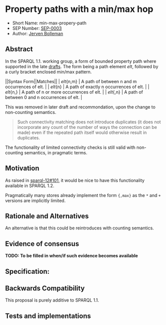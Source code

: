 # Property paths with a min/max hop

* Short Name: min-max-propery-path
* SEP Number: [SEP-0003](sep-0003.md)
* Author: [Jerven Bolleman](https://github.com/jervenbolleman)

## Abstract

In the SPARQL 1.1. working group, a form of bounded property path where supported in the late [drafts](https://www.w3.org/TR/2012/WD-sparql11-query-20120105/#propertypaths). The form being a path element _elt_, followed by a curly bracket enclosed min/max pattern.

||Syntax Form||Matches||
| _elt_{n,m} | A path of between n and m occurrences of elt. |
| _elt_{n}   | A path of exactly n occurrences of elt. |
| _elt_{n,}  | A path of n or more occurrences of elt. |
| _elt_{,n}  | A path of between 0 and n occurrences of elt. |

This was removed in later draft and recommondation, upon the change to non-counting semantics.

> Such connectivity matching does not introduce duplicates (it does not incorporate any count of the number of ways the connection can be made) even if the repeated path itself would otherwise result in duplicates. 

The functionality of limited connectivity checks is still valid with non-counting semantics, in pragmatic terms. 

## Motivation

As raised in [sparql-12#101](https://github.com/w3c/sparql-12/issues/101), it would be nice to have this functionality available in SPARQL 1.2.

Pragmatically many stores already implement the form `{,max}` as the `*` and `+` versions are implicitly limited.

## Rationale and Alternatives

An alternative is that this could be reintroduces with counting semantics.

## Evidence of consensus

**TODO: To be filled in when/if such evidence becomes available**

## Specification:

## Backwards Compatibility

This proposal is purely additive to SPARQL 1.1.

## Tests and implementations
